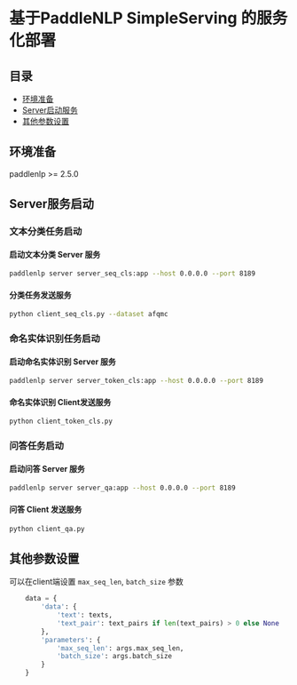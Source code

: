# 基于PaddleNLP SimpleServing 的服务化部署

## 目录
- [环境准备](#环境准备)
- [Server启动服务](#Server服务启动)
- [其他参数设置](#其他参数设置)

## 环境准备

paddlenlp >= 2.5.0


## Server服务启动
### 文本分类任务启动
#### 启动文本分类 Server 服务
```bash
paddlenlp server server_seq_cls:app --host 0.0.0.0 --port 8189
```

#### 分类任务发送服务
```bash
python client_seq_cls.py --dataset afqmc
```

### 命名实体识别任务启动
#### 启动命名实体识别 Server 服务
```bash
paddlenlp server server_token_cls:app --host 0.0.0.0 --port 8189
```

#### 命名实体识别 Client发送服务
```bash
python client_token_cls.py
```

###  问答任务启动
#### 启动问答 Server 服务
```bash
paddlenlp server server_qa:app --host 0.0.0.0 --port 8189
```

#### 问答 Client 发送服务
```bash
python client_qa.py
```

## 其他参数设置
可以在client端设置 `max_seq_len`, `batch_size` 参数
```python
    data = {
        'data': {
            'text': texts,
            'text_pair': text_pairs if len(text_pairs) > 0 else None
        },
        'parameters': {
            'max_seq_len': args.max_seq_len,
            'batch_size': args.batch_size
        }
    }
```
